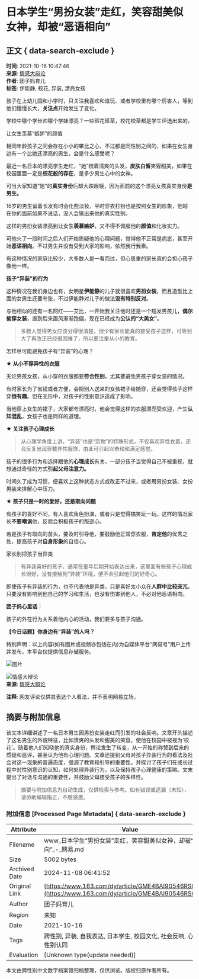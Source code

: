 # 日本学生“男扮女装”走红，笑容甜美似女神，却被“恶语相向”

## 正文 { data-search-exclude }


**时间**: 2021-10-16 10:47:46  
**来源**: [情感大辩论](https://www.163.com/dy/media/T1605757045923.html)  
**作者**: 团子妈育儿  
**标签**: 伊能静, 校花, 异装, 漂亮女孩  

孩子在上幼儿园和小学时，只关注我喜欢和谁玩、或者学校里有哪个厉害人，等到他们慢慢长大，**关注点**开始发生了变化。

学校中哪个学长帅哪个学妹漂亮？一些班花班草，校花校草都是学生评选出来的。

让女生羡慕“嫉妒”的颜值

相同年龄孩子之间会存在小小的攀比之心，不过都是同性别之间的，如果在女生身边有一个比她还漂亮的男生，会是什么感受呢？

最近一名日本的漂亮学生走红，“她”梳着清爽的头发，**皮肤白皙**笑容甜美，如果在校园里面一定是**校花般的存在**，是多少男生心中的女神。

可当大家知道“她”的**真实身份**后却大跌眼镜，因为面前的这个漂亮女孩真实身份**是男生。**

16岁的男生留着长发有时会化些淡妆，平时穿衣打扮也是按照女生的形象，他站在你的面前如果不说话，没人会猜出来他的真实性别。

这样的男扮女装漂亮到让女生**羡慕嫉妒**，又不得不佩服他的**颜值**和化妆实力。

可他火了一段时间之后人们开始质疑他的心理问题，觉得他不正常是病态，甚至开始**恶语相向**。不过男生并没有受到大家的影响，依然我行我素。

有这种情况的家庭比较少，大多数人是一看而过，但心思重的家长真的会担心孩子像他一样。

**孩子“异装”的行为**

这种情况在我们身边也有，女明星**伊能静**的儿子就很喜欢**男扮女装**，而且造型比上面的女男生还要夸张，不过伊能静对儿子的做法**没有特别反对**。

与他相似的还有一名网红——艾比，一开始我关注他时还是一个短发男孩儿，**偶尔偷穿女装**，直到后来画风渐渐跑偏，现在已经成为**公认的“大美女”**。

> 多数人觉得男女应该分得很清楚，很少有家长能真的接受孩子这样，可等到大了再改正已经很困难了，所以要注重从小的教育。

怎样尽可能避免孩子有“异装”的心理？

**★ 从小不穿异性的衣服**

无论男孩女孩，从小穿的衣服都要**符合性别**，尤其要避免男孩子穿女装的情况。

有时家长为了省钱或者方便，会把别人送来的女孩裙子给她穿，还会觉得孩子这样穿**很有趣**。但在无形中，对孩子的性别意识造成了影响。

当他穿上女生的裙子，大家都夸漂亮时，他会觉得这样的衣服漂亮受欢迎，产生**认知混乱**，女孩子也是同样的道理。

**★ 关注孩子心理成长**

> 从心理学角度上讲，“异装”也是“恋物”的特殊形式，不仅喜欢异性衣着，还会反复出现穿戴异性服饰，由此可引起兴奋和和满足感觉。

孩子的很多行为和选择跟他的**心理成长**有关，一部分孩子当觉得自己不被重视，就想通过奇怪的方式**引起父母注意力。**

时间久了成为习惯，便喜欢上这种状态方式或改正不过来，或者用男扮女装、女扮男装来排解心中压力。

**★ 孩子只是一时的爱好，还是取向问题**

有孩子的喜好不同，有人喜欢角色扮演，或者只是觉得搞笑玩一玩。这样的情况家长**不要嘲讽**他，反而会积极孩子的叛逆心。

若是孩子有取向的苗头，要及时引导他，要鼓励他正常穿衣服，**肯定他**的优秀之处，提高孩子对**自身形象**的自信心。

家长别把孩子当异类

> 有异装喜好的孩子，通常在童年后期开始表达出来，这里面有些孩子心理成长很好，没有接触到“异装”环境，便不会引起他们的好奇心。

即使孩子有异装的行为，也不代表他是异类，只是喜好太小众在**人群中比较突兀**，只要没有影响到他自己的学习和生活，也没有伤害到他人，不必对他恶语相向。

**团子妈心里话：**

孩子的外在行为关系着他内心的活动，我们要多与孩子沟通。

**【今日话题】你身边有“异装”的人吗？**

特别声明：以上内容(如有图片或视频亦包括在内)为自媒体平台“网易号”用户上传并发布，本平台仅提供信息存储服务。

![图片](http://cms-bucket.nosdn.127.net/b17091b55fea4b239245bee826ebcec020161214160057.jpg)

![情感大辩论](https://nimg.ws.126.net/?url=http://dingyue.ws.126.net/2020/1119/c06b702fj00qk0xxo0008c0006o006om.jpg&thumbnail=160y160&quality=80&type=jpg)  
**来源**: [情感大辩论](https://www.163.com/dy/media/T1605757045923.html)  

**注释**: 网友评论仅供其表达个人看法，并不表明网易立场。

## 摘要与附加信息

<!-- tcd_abstract -->
该文本详细讲述了一名日本男生因男扮女装走红而引发的社会反响。文章开头描述了这名男生的外貌特征，比如清爽的头发和甜美的笑容，使他在校园中被视为‘校花’。随着他人们知晓他的真实身份，舆论发生了转变，从一开始的称赞到后来的质疑和恶评，甚至认为他有心理问题。文章还提到父母对孩子异装行为的看法及社会对这一现象的普遍态度，强调了教育和引导的重要性。并探讨了孩子们在成长过程中对性别意识的认知，如何处理异装行为，以及保持孩子心理健康的策略。文末提出了对话与沟通的重要性，并鼓励父母接受孩子的多样性。
<!-- tcd_abstract_end -->

> 摘要与附加信息为自动生成，仅供检索与参考。如有错误或遗漏（未知），请协助编辑指正，不胜感激。

### 附加信息 [Processed Page Metadata] { data-search-exclude }

| Attribute       | Value                                  |
|-----------------|----------------------------------------|
| Filename        | www_日本学生“男扮女装”走红，笑容甜美似女神，却被“恶语相向”_-_网易.md                             |
| Size            | 5002 bytes                           |
| Archived Date   | 2024-11-08 06:41:52                             |
| Original Link   | [https://www.163.com/dy/article/GME4BAI90546RSQR.html](https://www.163.com/dy/article/GME4BAI90546RSQR.html)                       |
| Author          | 团子妈育儿                               |
| Region          | 未知                               |
| Date            | 2021-10-16                                 |
| Tags            | 跨性别, 异装, 自我表达, 日本学生, 校园文化, 社会反响, 心理健康, 性别认同                                 |
| Evaluation            | [Unknown type(update needed)]                                 |
<!-- tcd_table_end -->

本文由跨性别中文数字档案馆归档整理，仅供浏览。版权归原作者所有。
